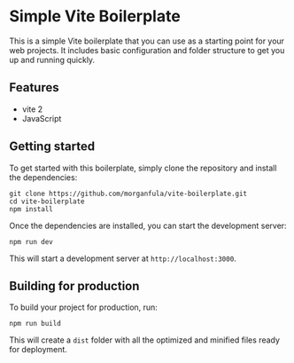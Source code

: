 # Simple Vite Boilerplate

This is a simple Vite boilerplate that you can use as a starting point for your web projects. It includes basic configuration and folder structure to get you up and running quickly.

## Features
- vite 2
- JavaScript


## Getting started
To get started with this boilerplate, simply clone the repository and install the dependencies:

```
git clone https://github.com/morganfula/vite-boilerplate.git
cd vite-boilerplate
npm install
```

Once the dependencies are installed, you can start the development server:

```
npm run dev

```

This will start a development server at `http://localhost:3000`.

## Building for production

To build your project for production, run:

```
npm run build

```

This will create a `dist` folder with all the optimized and minified files ready for deployment.
